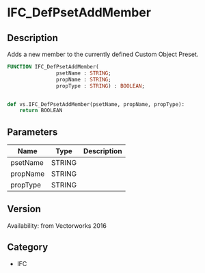 # IFC_DefPsetAddMember

## Description
Adds a new member to the currently defined Custom Object Preset.

```pascal
FUNCTION IFC_DefPsetAddMember(
				psetName : STRING;
				propName : STRING;
				propType : STRING) : BOOLEAN;
```

```python

def vs.IFC_DefPsetAddMember(psetName, propName, propType):
    return BOOLEAN
```

## Parameters
|Name|Type|Description|
|---|---|---|
|psetName|STRING||
|propName|STRING||
|propType|STRING||

## Version
Availability: from Vectorworks 2016
## Category
* IFC

